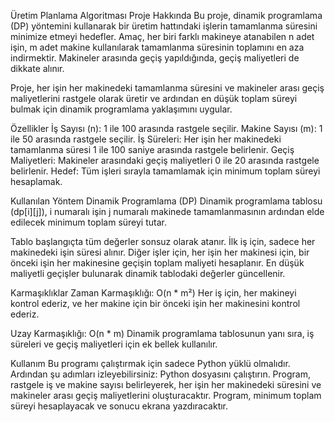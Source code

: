 Üretim Planlama Algoritması
Proje Hakkında
Bu proje, dinamik programlama (DP) yöntemini kullanarak bir üretim hattındaki işlerin tamamlanma süresini minimize etmeyi hedefler. Amaç, her biri farklı makineye atanabilen n adet işin, m adet makine kullanılarak tamamlanma süresinin toplamını en aza indirmektir. Makineler arasında geçiş yapıldığında, geçiş maliyetleri de dikkate alınır.

Proje, her işin her makinedeki tamamlanma süresini ve makineler arası geçiş maliyetlerini rastgele olarak üretir ve ardından en düşük toplam süreyi bulmak için dinamik programlama yaklaşımını uygular.

Özellikler
İş Sayısı (n): 1 ile 100 arasında rastgele seçilir.
Makine Sayısı (m): 1 ile 50 arasında rastgele seçilir.
İş Süreleri: Her işin her makinedeki tamamlanma süresi 1 ile 100 saniye arasında rastgele belirlenir.
Geçiş Maliyetleri: Makineler arasındaki geçiş maliyetleri 0 ile 20 arasında rastgele belirlenir.
Hedef: Tüm işleri sırayla tamamlamak için minimum toplam süreyi hesaplamak.

Kullanılan Yöntem
Dinamik Programlama (DP)
Dinamik programlama tablosu (dp[i][j]), i numaralı işin j numaralı makinede tamamlanmasının ardından elde edilecek minimum toplam süreyi tutar.

Tablo başlangıçta tüm değerler sonsuz olarak atanır.
İlk iş için, sadece her makinedeki işin süresi alınır.
Diğer işler için, her işin her makinesi için, bir önceki işin her makinesine geçişin toplam maliyeti hesaplanır.
En düşük maliyetli geçişler bulunarak dinamik tablodaki değerler güncellenir.

Karmaşıklıklar
Zaman Karmaşıklığı: O(n * m²)
Her iş için, her makineyi kontrol ederiz, ve her makine için bir önceki işin her makinesini kontrol ederiz.

Uzay Karmaşıklığı: O(n * m)
Dinamik programlama tablosunun yanı sıra, iş süreleri ve geçiş maliyetleri için ek bellek kullanılır.

Kullanım
Bu programı çalıştırmak için sadece Python yüklü olmalıdır. Ardından şu adımları izleyebilirsiniz:
Python dosyasını çalıştırın.
Program, rastgele iş ve makine sayısı belirleyerek, her işin her makinedeki süresini ve makineler arası geçiş maliyetlerini oluşturacaktır.
Program, minimum toplam süreyi hesaplayacak ve sonucu ekrana yazdıracaktır.
